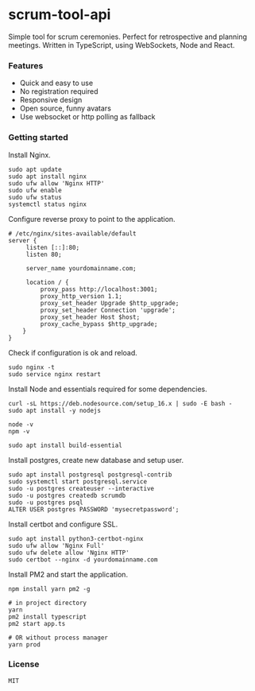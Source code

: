 # scrum-tool-api
Simple tool for scrum ceremonies. Perfect for retrospective and planning meetings. 
Written in TypeScript, using WebSockets, Node and React.

### Features
* Quick and easy to use
* No registration required
* Responsive design
* Open source, funny avatars
* Use websocket or http polling as fallback

### Getting started
Install Nginx.
```shell
sudo apt update
sudo apt install nginx
sudo ufw allow 'Nginx HTTP'
sudo ufw enable
sudo ufw status
systemctl status nginx
```

Configure reverse proxy to point to the application.
```shell
# /etc/nginx/sites-available/default
server {
     listen [::]:80;
     listen 80;

     server_name yourdomainname.com;

     location / {
         proxy_pass http://localhost:3001;
         proxy_http_version 1.1;
         proxy_set_header Upgrade $http_upgrade;
         proxy_set_header Connection 'upgrade';
         proxy_set_header Host $host;
         proxy_cache_bypass $http_upgrade;
    }
}
```

Check if configuration is ok and reload.
```shell
sudo nginx -t
sudo service nginx restart
```

Install Node and essentials required for some dependencies.
```shell
curl -sL https://deb.nodesource.com/setup_16.x | sudo -E bash -
sudo apt install -y nodejs

node -v
npm -v

sudo apt install build-essential
```

Install postgres, create new database and setup user.
```shell
sudo apt install postgresql postgresql-contrib
sudo systemctl start postgresql.service
sudo -u postgres createuser --interactive
sudo -u postgres createdb scrumdb
sudo -u postgres psql
ALTER USER postgres PASSWORD 'mysecretpassword';
```

Install certbot and configure SSL.
```shell
sudo apt install python3-certbot-nginx
sudo ufw allow 'Nginx Full'
sudo ufw delete allow 'Nginx HTTP'
sudo certbot --nginx -d yourdomainname.com
```

Install PM2 and start the application.
```shell
npm install yarn pm2 -g

# in project directory
yarn
pm2 install typescript
pm2 start app.ts

# OR without process manager
yarn prod
```

### License
```
MIT
```